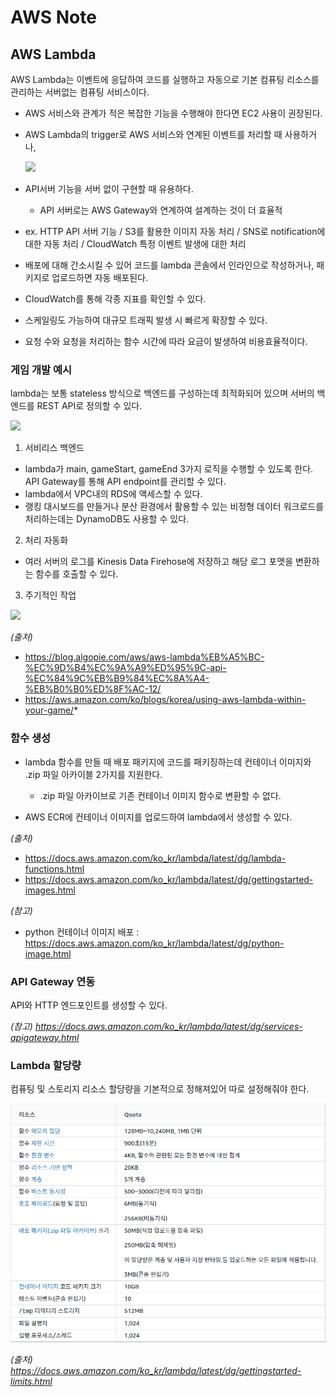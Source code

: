 # AWS Note

## AWS Lambda
AWS Lambda는 이벤트에 응답하여 코드를 실행하고 자동으로 기본 컴퓨팅 리소스를 관리하는  서버없는 컴퓨팅 서비스이다.

- AWS 서비스와 관계가 적은 복잡한 기능을 수행해야 한다면 EC2 사용이 권장된다.
- AWS Lambda의 trigger로 AWS 서비스와 연계된 이벤트를 처리할 때 사용하거나,
    
    ![](https://blog.algopie.com/wp-content/uploads/2017/02/lambda_triger.png)

- API서버 기능을 서버 없이 구현할 때 유용하다.
    - API 서버로는 AWS Gateway와 연계하여 설계하는 것이 더 효율적

- ex. HTTP API 서버 기능 / S3를 활용한 이미지 자동 처리 / SNS로 notification에 대한 자동 처리 / CloudWatch 특정 이벤트 발생에 대한 처리

- 배포에 대해 간소시킬 수 있어 코드를 lambda 콘솔에서 인라인으로 작성하거나, 패키지로 업로드하면 자동 배포된다.
- CloudWatch를 통해 각종 지표를 확인할 수 있다.
- 스케일링도 가능하여 대규모 트래픽 발생 시 빠르게 확장할 수 있다.
- 요청 수와 요청을 처리하는 함수 시간에 따라 요금이 발생하여 비용효율적이다.

### 게임 개발 예시
lambda는 보통 stateless 방식으로 백엔드를 구성하는데 최적화되어 있으며 서버의 백엔드를 REST API로 정의할 수 있다.

![](https://d2908q01vomqb2.cloudfront.net/7b52009b64fd0a2a49e6d8a939753077792b0554/2020/06/23/image-2-1.png)

1. 서비리스 백엔드

- lambda가 main, gameStart, gameEnd 3가지 로직을 수행할 수 있도록 한다. API Gateway를 통해 API endpoint를 관리할 수 있다.
- lambda에서 VPC내의 RDS에 액세스할 수 있다. 
- 랭킹 대시보드를 만들거나 분산 환경에서 활용할 수 있는 비정형 데이터 워크로드를 처리하는데는 DynamoDB도 사용할 수 있다.

2. 처리 자동화
- 여러 서버의 로그를 Kinesis Data Firehose에 저장하고 해당 로그 포맷을 변환하는 함수를 호출할 수 있다.

3. 주기적인 작업

![](https://d2908q01vomqb2.cloudfront.net/7b52009b64fd0a2a49e6d8a939753077792b0554/2020/06/23/image-5-1.png)


*(출처)*
- https://blog.algopie.com/aws/aws-lambda%EB%A5%BC-%EC%9D%B4%EC%9A%A9%ED%95%9C-api-%EC%84%9C%EB%B9%84%EC%8A%A4-%EB%B0%B0%ED%8F%AC-12/
- https://aws.amazon.com/ko/blogs/korea/using-aws-lambda-within-your-game/*

### 함수 생성
- lambda 함수를 만들 때 배포 패키지에 코드를 패키징하는데 컨테이너 이미지와 .zip 파일 아카이블 2가지를 지원한다. 
    - .zip 파일 아카이브로 기존 컨테이너 이미지 함수로 변환할 수 없다.

- AWS ECR에 컨테이너 이미지를 업로드하여 lambda에서 생성할 수 있다. 

*(출처)*
- https://docs.aws.amazon.com/ko_kr/lambda/latest/dg/lambda-functions.html
- https://docs.aws.amazon.com/ko_kr/lambda/latest/dg/gettingstarted-images.html

*(참고)*
- python 컨테이너 이미지 배포 : https://docs.aws.amazon.com/ko_kr/lambda/latest/dg/python-image.html

###  API Gateway 연동
API와 HTTP 엔드포인트를 생성할 수 있다.

*(참고) https://docs.aws.amazon.com/ko_kr/lambda/latest/dg/services-apigateway.html*


### Lambda 할당량

컴퓨팅 및 스토리지 리소스 할당량을 기본적으로 정해져있어 따로 설정해줘야 한다.

![](./img/2022-01-07-14-54-00.png)

*(출처) https://docs.aws.amazon.com/ko_kr/lambda/latest/dg/gettingstarted-limits.html*